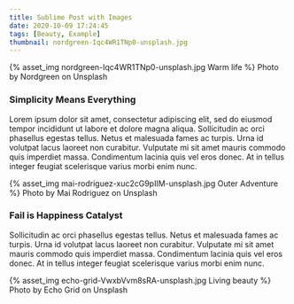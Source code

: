 ```yaml
---
title: Sublime Post with Images
date: 2020-10-09 17:24:45
tags: [Beauty, Example]
thumbnail: nordgreen-Iqc4WR1TNp0-unsplash.jpg
---
```

{% asset_img nordgreen-Iqc4WR1TNp0-unsplash.jpg Warm life %}
Photo by Nordgreen on Unsplash

### Simplicity Means Everything
Lorem ipsum dolor sit amet, consectetur adipiscing elit, sed do eiusmod tempor incididunt ut labore et dolore magna aliqua. Sollicitudin ac orci phasellus egestas tellus. Netus et malesuada fames ac turpis. Urna id volutpat lacus laoreet non curabitur. Vulputate mi sit amet mauris commodo quis imperdiet massa. Condimentum lacinia quis vel eros donec. At in tellus integer feugiat scelerisque varius morbi enim nunc.

{% asset_img mai-rodriguez-xuc2cG9pIIM-unsplash.jpg Outer Adventure %}
Photo by Mai Rodriguez on Unsplash

### Fail is Happiness Catalyst
Sollicitudin ac orci phasellus egestas tellus. Netus et malesuada fames ac turpis. Urna id volutpat lacus laoreet non curabitur. Vulputate mi sit amet mauris commodo quis imperdiet massa. Condimentum lacinia quis vel eros donec. At in tellus integer feugiat scelerisque varius morbi enim nunc.

{% asset_img echo-grid-VwxbVvm8sRA-unsplash.jpg Living beauty %}
Photo by Echo Grid on Unsplash
